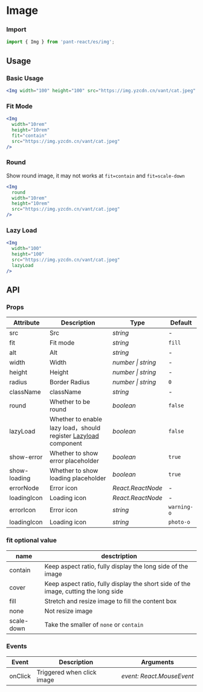 # Image

### Import

```js
import { Img } from 'pant-react/es/img';
```

## Usage

### Basic Usage

```jsx
<Img width="100" height="100" src="https://img.yzcdn.cn/vant/cat.jpeg" />
```

### Fit Mode

```jsx
<Img
  width="10rem"
  height="10rem"
  fit="contain"
  src="https://img.yzcdn.cn/vant/cat.jpeg"
/>
```

### Round

Show round image, it may not works at `fit=contain` and `fit=scale-down`

```jsx
<Img
  round
  width="10rem"
  height="10rem"
  src="https://img.yzcdn.cn/vant/cat.jpeg"
/>
```

### Lazy Load

```jsx
<Img
  width="100"
  height="100"
  src="https://img.yzcdn.cn/vant/cat.jpeg"
  lazyLoad
/>
```

## API

### Props

| Attribute | Description | Type | Default |
| --- | --- | --- | --- |
| src | Src | _string_ | - |
| fit | Fit mode | _string_ | `fill` |
| alt | Alt | _string_ | - |
| width | Width | _number \| string_ | - |
| height | Height | _number \| string_ | - |
| radius | Border Radius | _number \| string_ | `0` |
| className | className | _string_ | - |
| round | Whether to be round | _boolean_ | `false` |
| lazyLoad | Whether to enable lazy load，should register [Lazyload](/components/lazyload) component | _boolean_ | `false` |
| show-error | Whether to show error placeholder | _boolean_ | `true` |
| show-loading | Whether to show loading placeholder | _boolean_ | `true` |
| errorNode | Error icon | _React.ReactNode_ | - |
| loadingIcon | Loading icon | _React.ReactNode_ | - |
| errorIcon | Error icon | _string_ | `warning-o` |
| loadingIcon | Loading icon | _string_ | `photo-o` |

### fit optional value

| name | desctription |
| --- | --- |
| contain | Keep aspect ratio, fully display the long side of the image |
| cover | Keep aspect ratio, fully display the short side of the image, cutting the long side |
| fill | Stretch and resize image to fill the content box |
| none | Not resize image |
| scale-down | Take the smaller of `none` or `contain` |

### Events

| Event | Description                      | Arguments      |
| ----- | -------------------------------- | -------------- |
| onClick | Triggered when click image       | _event: React.MouseEvent_ |

